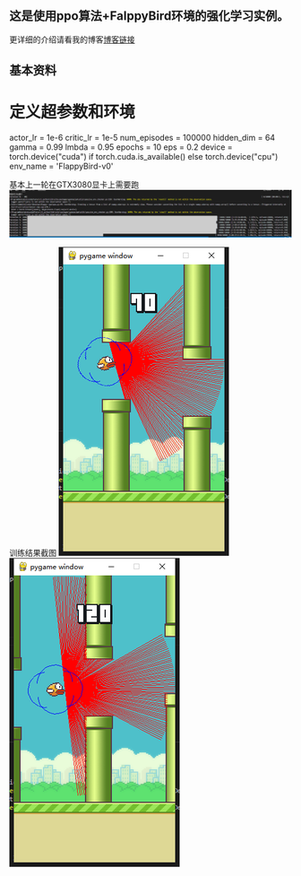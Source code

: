 ## 这是使用ppo算法+FalppyBird环境的强化学习实例。
更详细的介绍请看我的博客[博客链接](https://chenlidbk.xyz/2024/04/30/tiankeng6/)

## 基本资料
# 定义超参数和环境
actor_lr = 1e-6
critic_lr = 1e-5
num_episodes = 100000
hidden_dim = 64
gamma = 0.99
lmbda = 0.95
epochs = 10
eps = 0.2
device = torch.device("cuda") if torch.cuda.is_available() else torch.device("cpu")
env_name = 'FlappyBird-v0'

基本上一轮在GTX3080显卡上需要跑
![训练过程](img/img1.png)

训练结果截图
![结果过程截图1](img/img2.png)
![结果过程截图2](img/img3.png)